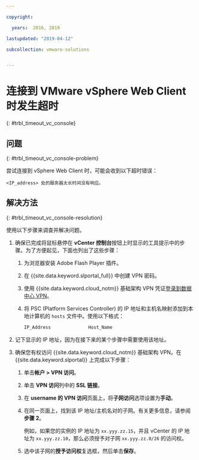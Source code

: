 ```yaml
---

copyright:

  years:  2016, 2019

lastupdated: "2019-04-12"

subcollection: vmware-solutions


---
```


# 连接到 VMware vSphere Web Client 时发生超时
{: #trbl_timeout_vc_console}

## 问题
{: #trbl_timeout_vc_console-problem}

尝试连接到 vSphere Web Client 时，可能会收到以下超时错误：

`<IP_address> 处的服务器太长时间没有响应。`

## 解决方法
{: #trbl_timeout_vc_console-resolution}

使用以下步骤来调查并解决问题。

1. 确保已完成将鼠标悬停在 **vCenter 控制台**按钮上时显示的工具提示中的步骤。为了方便起见，下面也列出了这些步骤：   
   1. 为浏览器安装 Adobe Flash Player 插件。   
   2. 在 {{site.data.keyword.slportal_full}} 中创建 VPN 密码。    
   3. 使用 {{site.data.keyword.cloud_notm}} 基础架构 VPN 凭证[登录到数据中心 VPN](/docs/infrastructure/iaas-vpn?topic=VPN-gettingstarted-with-virtual-private-networking#login-to-the-vpn)。    
   4. 将 PSC (Platform Services Controller) 的 IP 地址和主机名映射添加到本地计算机的 `hosts` 文件中。使用以下格式：

      ```javascript
      IP_Address              Host_Name
      ```

2. 记下显示的 IP 地址，因为在接下来的某个步骤中需要使用该地址。
3. 确保您有权访问 {{site.data.keyword.cloud_notm}} 基础架构 VPN。在 {{site.data.keyword.slportal}} 上完成以下步骤：
   1. 单击**帐户 > VPN 访问**。
   2. 单击 **VPN 访问**列中的 **SSL 链接**。
   3. 在 **username 的 VPN 访问**页面上，将**子网访问**选项设置为**手动**。
   4. 在同一页面上，找到该 IP 地址/主机名对的子网。有关更多信息，请参阅**步骤 2**。    

      例如，如果您的实例的 IP 地址为 `xx.yyy.zz.15`，并且 vCenter 的 IP 地址为 `xx.yyy.zz.10`，那么必须授予对子网 `xx.yyy.zz.0/26` 的访问权。

   5. 选中该子网的**授予访问权**复选框，然后单击**保存**。
